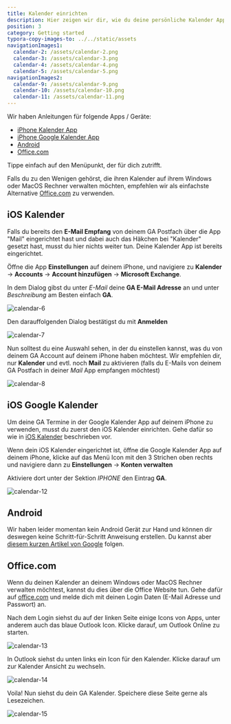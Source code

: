 ```yaml
---
title: Kalender einrichten
description: Hier zeigen wir dir, wie du deine persönliche Kalender App so einrichten kannst, dass du die Termine aus deinem GA Kalender dort sehen kannst.
position: 3
category: Getting started
typora-copy-images-to: ../../static/assets
navigationImages1:
  calendar-2: /assets/calendar-2.png
  calendar-3: /assets/calendar-3.png
  calendar-4: /assets/calendar-4.png
  calendar-5: /assets/calendar-5.png
navigationImages2:
  calendar-9: /assets/calendar-9.png
  calendar-10: /assets/calendar-10.png
  calendar-11: /assets/calendar-11.png
---
```


Wir haben Anleitungen für folgende Apps / Geräte:

- [iPhone Kalender App](#ios-kalender)
- [iPhone Google Kalender App](#ios-google-kalender)
- [Android](#android)
- [Office.com](#officecom)

Tippe einfach auf den Menüpunkt, der für dich zutrifft.

Falls du zu den Wenigen gehörst, die ihren Kalender auf ihrem Windows oder MacOS Rechner verwalten möchten, empfehlen wir als einfachste Alternative [Office.com](#officecom) zu verwenden.

## iOS Kalender

<d-alert>

Falls du bereits den **E-Mail Empfang** von deinem GA Postfach über die App "Mail" eingerichtet hast und dabei auch das Häkchen bei "Kalender" gesetzt hast, musst du hier nichts weiter tun. Deine Kalender App ist bereits eingerichtet.

</d-alert>

Öffne die App **Einstellungen** auf deinem iPhone, und navigiere zu **Kalender** → **Accounts** → **Account hinzufügen** → **Microsoft Exchange**.

<image-row :images="navigationImages1"></image-row>

In dem Dialog gibst du unter *E-Mail* deine **GA E-Mail Adresse** an und unter *Beschreibung* am Besten einfach **GA**.

<img src="/assets/calendar-6.png" alt="calendar-6" title="calendar-6" class="max-w-xs mx-auto" />

Den darauffolgenden Dialog bestätigst du mit **Anmelden**

<img src="/assets/calendar-7.png" alt="calendar-7" title="calendar-7" class="max-w-xs mx-auto" />

Nun solltest du eine Auswahl sehen, in der du einstellen kannst, was du von deinem GA Account auf deinem iPhone haben möchtest. Wir empfehlen dir, nur **Kalender** und evtl. noch **Mail** zu aktivieren (falls du E-Mails von deinem GA Postfach in deiner *Mail* App empfangen möchtest)

<img src="/assets/calendar-8.png" alt="calendar-8" title="calendar-8" class="max-w-xs mx-auto" />

## iOS Google Kalender

<d-alert>

Um deine GA Termine in der Google Kalender App auf deinem iPhone zu verwenden, musst du zuerst den iOS Kalender einrichten. Gehe dafür so wie in [iOS Kalender](#ios-kalender) beschrieben vor.

</d-alert>

Wenn dein iOS Kalender eingerichtet ist, öffne die Google Kalender App auf deinem iPhone, klicke auf das Menü Icon mit den 3 Strichen oben rechts und navigiere dann zu **Einstellungen** → **Konten verwalten**

<image-row :images="navigationImages2"></image-row>

Aktiviere dort unter der Sektion *IPHONE* den Eintrag **GA**.

<img src="/assets/calendar-12.png" alt="calendar-12" title="calendar-12" class="max-w-xs mx-auto" />

## Android

Wir haben leider momentan kein Android Gerät zur Hand und können dir deswegen keine Schritt-für-Schritt Anweisung erstellen. Du kannst aber [diesem kurzen Artikel von Google](https://support.google.com/work/android/answer/9412194?hl=de) folgen.

## Office.com

Wenn du deinen Kalender an deinem Windows oder MacOS Rechner verwalten möchtest, kannst du dies über die Office Website tun. Gehe dafür auf [office.com](https://www.office.com/) und melde dich mit deinen Login Daten (E-Mail Adresse und Passwort) an.

Nach dem Login siehst du auf der linken Seite einige Icons von Apps, unter anderem auch das blaue Outlook Icon. Klicke darauf, um Outlook Online zu starten.

![calendar-13](/assets/calendar-13.png)

In Outlook siehst du unten links ein Icon für den Kalender. Klicke darauf um zur Kalender Ansicht zu wechseln.

![calendar-14](/assets/calendar-14.png)

Voila! Nun siehst du dein GA Kalender. Speichere diese Seite gerne als Lesezeichen.

![calendar-15](/assets/calendar-15.png)

